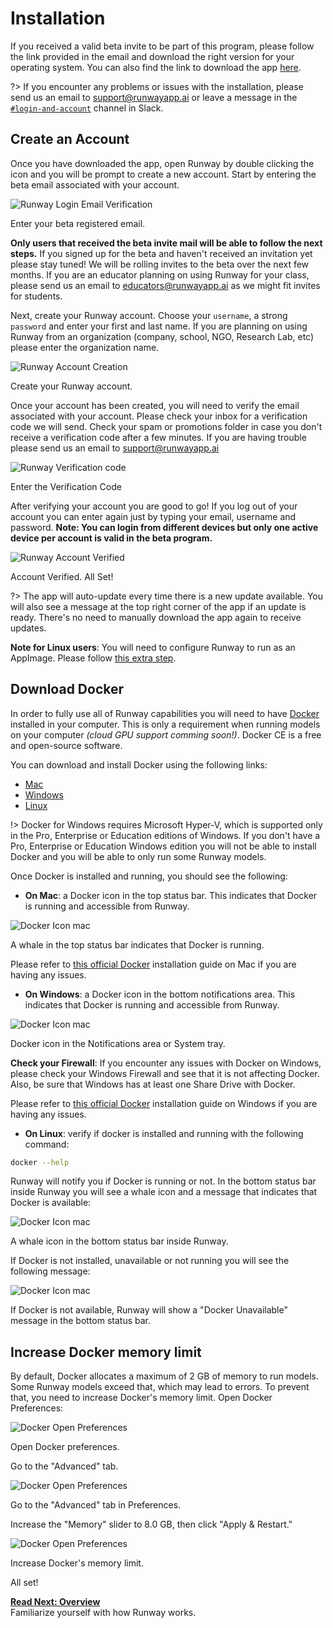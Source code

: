 # Installation

If you received a valid beta invite to be part of this program, please follow the link provided in the email and download the right version for your operating system. You can also find the link to download the app [here](/?id=download-latest-version).

?> If you encounter any problems or issues with the installation, please send us an email to [support@runwayapp.ai](mailto:support@runwayapp.ai) or leave a message in the [`#login-and-account`](https://join.slack.com/t/runwayml/shared_invite/enQtNTE2MDg0ODY2MTAzLTc4ZGVkMzE2MjljYzM3ZDRlNjkyMjk4NDZjOWU1ZTRjOTA3N2Y1ZjFiNTJkZTAyMWE0MGZiZjdlMTA1NTdiMzc) channel in Slack.

## Create an Account

Once you have downloaded the app, open Runway by double clicking the icon and you will be prompt to create a new account. Start by entering the beta email associated with your account.

<div class="Img-Small">
  <img src="https://runway.nyc3.cdn.digitaloceanspaces.com/documentation/login_01.png" alt="Runway Login Email Verification" >
  <p>Enter your beta registered email.</p>
</div>

**Only users that received the beta invite mail will be able to follow the next steps.** If you signed up for the beta and haven't received an invitation yet please stay tuned! We will be rolling invites to the beta over the next few months. If you are an educator planning on using Runway for your class, please send us an email to [educators@runwayapp.ai](mailto:educators@runwayapp.ai) as we might fit invites for students.
 
Next, create your Runway account. Choose your `username`, a strong `password` and enter your first and last name. If you are planning on using Runway from an organization (company, school, NGO, Research Lab, etc) please enter the organization name.

<div class="Img-Small">
  <img src="https://runway.nyc3.cdn.digitaloceanspaces.com/documentation/login_02.png" alt="Runway Account Creation" >
  <p>Create your Runway account.</p>
</div>

Once your account has been created, you will need to verify the email associated with your account. Please check your inbox for a verification code we will send. Check your spam or promotions folder in case you don't receive a verification code after a few minutes. If you are having trouble please send us an email to [support@runwayapp.ai](mailto:support@runwayapp.ai)

<div class="Img-Small">
  <img src="https://runway.nyc3.cdn.digitaloceanspaces.com/documentation/login_04.png" alt="Runway Verification code" >
  <p>Enter the Verification Code</p>
</div>

After verifying your account you are good to go! If you log out of your account you can enter again just by typing your email, username and password. **Note: You can login from different devices but only one active device per account is valid in the beta program.**

<div class="Img-Small">
  <img src="https://runway.nyc3.cdn.digitaloceanspaces.com/documentation/login_06.png" alt="Runway Account Verified" >
  <p>Account Verified. All Set!</p>
</div>

?> The app will auto-update every time there is a new update available. You will also see a message at the top right corner of the app if an update is ready. There's no need to manually download the app again to receive updates.

<p class='note'><b>Note for Linux users</b>: You will need to configure Runway to run as an AppImage. Please follow <a href="https://discourse.appimage.org/t/how-to-run-an-appimage/80">this extra step</a>.</p>

## Download Docker

In order to fully use all of Runway capabilities you will need to have [Docker](https://www.docker.com/) installed in your computer. This is only a requirement when running models on your computer *(cloud GPU support comming soon!)*. Docker CE is a free and open-source software.

You can download and install Docker using the following links:

- [Mac](https://download.docker.com/mac/stable/Docker.dmg)
- [Windows](https://download.docker.com/win/stable/Docker%20for%20Windows%20Installer.exe)
- [Linux](https://docs.docker.com/install/linux/docker-ce/ubuntu/)

!> Docker for Windows requires Microsoft Hyper-V, which is supported only in the Pro, Enterprise or Education editions of Windows. If you don't have a Pro, Enterprise or Education Windows edition you will not be able to install Docker and you will be able to only run some Runway models. 

Once Docker is installed and running, you should see the following:

- **On Mac**: a Docker icon in the top status bar. This indicates that Docker is running and accessible from Runway.

<div class="Img-Small">
  <img src="https://runway.nyc3.digitaloceanspaces.com/documentation/docker-bar-mac.png" alt="Docker Icon mac" >
  <p>A whale in the top status bar indicates that Docker is running.</p>
</div>

Please refer to [this official Docker](https://docs.docker.com/docker-for-mac/install/#install-and-run-docker-for-mac) installation guide on Mac if you are having any issues.

- **On Windows**: a Docker icon in the bottom notifications area. This indicates that Docker is running and accessible from Runway.

<div class="Img-Small">
  <img src="https://runway.nyc3.digitaloceanspaces.com/documentation/docker-bar-windows.png" alt="Docker Icon mac" >
  <p>Docker icon in the Notifications area or System tray. </p>
</div>

<p class='note'><b>Check your Firewall</b>: If you encounter any issues with Docker on Windows, please check your Windows Firewall and see that it is not affecting Docker. Also, be sure that Windows has at least one Share Drive with Docker.</p>

Please refer to [this official Docker](https://docs.docker.com/docker-for-windows/) installation guide on Windows if you are having any issues.

- **On Linux**: verify if docker is installed and running with the following command:

```sh
docker --help
```

Runway will notify you if Docker is running or not. In the bottom status bar inside Runway you will see a whale icon and a message that indicates that Docker is available:

<div class="Img-Small">
  <img src="https://runway.nyc3.digitaloceanspaces.com/documentation/docker-available-Runway.png" alt="Docker Icon mac" >
  <p>A whale icon in the bottom status bar inside Runway.</p>
</div>

If Docker is not installed, unavailable or not running you will see the following message:

<div class="Img-Small">
  <img src="https://runway.nyc3.digitaloceanspaces.com/documentation/docker-unavailable-Runway.png" alt="Docker Icon mac" >
  <p>If Docker is not available, Runway will show a "Docker Unavailable" message in the bottom status bar.</p>
</div>

## Increase Docker memory limit

By default, Docker allocates a maximum of 2 GB of memory to run models. Some Runway models exceed that, which may lead to errors. To prevent that, you need to increase Docker's memory limit. Open Docker Preferences:

<div class="Img-Small">
  <img src="https://runway.nyc3.cdn.digitaloceanspaces.com/documentation/docker_open_preferences.png" alt="Docker Open Preferences" >
  <p>Open Docker preferences.</p>
</div>

Go to the "Advanced" tab.

<div class="Img-Small">
  <img src="https://runway.nyc3.cdn.digitaloceanspaces.com/documentation/docker_advanced_tab.png" alt="Docker Open Preferences" >
  <p>Go to the "Advanced" tab in Preferences.</p>
</div>

Increase the "Memory" slider to 8.0 GB, then click "Apply & Restart." 

<div class="Img-Small">
  <img src="https://runway.nyc3.cdn.digitaloceanspaces.com/documentation/docker_increase_limit.png" alt="Docker Open Preferences" >
  <p>Increase Docker's memory limit.</p>
</div>

All set!

<p class='next'>
  <b><a href="/#/overview">
   Read Next: Overview
  </b></a> 
  <br/> 
  Familiarize yourself with how Runway works.
</p>
